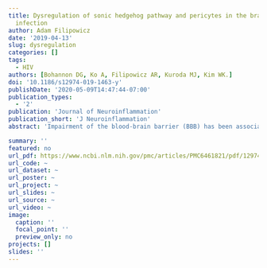 ```yaml
---
title: Dysregulation of sonic hedgehog pathway and pericytes in the brain after lentiviral
  infection
author: Adam Filipowicz
date: '2019-04-13'
slug: dysregulation
categories: []
tags:
  - HIV
authors: [Bohannon DG, Ko A, Filipowicz AR, Kuroda MJ, Kim WK.]
doi: '10.1186/s12974-019-1463-y'
publishDate: '2020-05-09T14:47:44-07:00'
publication_types:
  - '2'
publication: 'Journal of Neuroinflammation'
publication_short: 'J Neuroinflammation'
abstract: 'Impairment of the blood-brain barrier (BBB) has been associated with cognitive decline in many CNS diseases, including HIV-associated neurocognitive disorders (HAND). Recent research suggests an important role for the Sonic hedgehog (Shh) signaling pathway in the maintenance of BBB integrity under both physiological and pathological conditions. In the present study, we sought to examine the expression of Shh and its downstream effectors in relation to brain pericytes and BBB integrity in HIV-infected humans and rhesus macaques infected with simian immunodeficiency virus (SIV), an animal model of HIV infection and CNS disease. Cortical brain tissues from uninfected (n = 4) and SIV-infected macaques with (SIVE, n = 6) or without encephalitis (SIVnoE, n = 4) were examined using multi-label, semi-quantitative immunofluorescence microscopy of Shh, netrin-1, tight junction protein zona occludens 1 (ZO1), glial fibrillary acidic protein, CD163, platelet-derived growth factor receptor b (PDGFRB), glucose transporter 1, fibrinogen, and SIV Gag p28. While Shh presence in the brain persisted during HIV/SIV infection, both netrin-1 immunoreactivity and the size of PDGFRB+ pericytes, a cellular source of netrin-1, were increased around non-lesion-associated vessels in encephalitis compared to uninfected brain or brain without encephalitis, but were completely absent in encephalitic lesions. Hypertrophied pericytes were strongly localized in areas of fibrinogen extravasation and showed the presence of intracellular SIVp28 and HIVp24 by immunofluorescence in all SIV and HIV encephalitis cases examined, respectively. The lack of pericytes and netrin-1 in encephalitic lesions, in line with downregulation of ZO1 on the fenestrated endothelium, suggests that pericyte loss, despite the strong presence of Shh, contributes to HIV/SIV-induced BBB disruption and neuropathogenesis in HAND.'

summary: ''
featured: no
url_pdf: https://www.ncbi.nlm.nih.gov/pmc/articles/PMC6461821/pdf/12974_2019_Article_1463.pdf
url_code: ~
url_dataset: ~
url_poster: ~
url_project: ~
url_slides: ~
url_source: ~
url_video: ~
image:
  caption: ''
  focal_point: ''
  preview_only: no
projects: []
slides: ''
---
```


